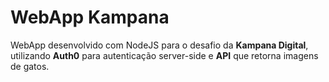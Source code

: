 # WebApp Kampana
WebApp desenvolvido com NodeJS para o desafio da **Kampana Digital**, utilizando **Auth0** para autenticação server-side e **API** que retorna imagens de gatos.
